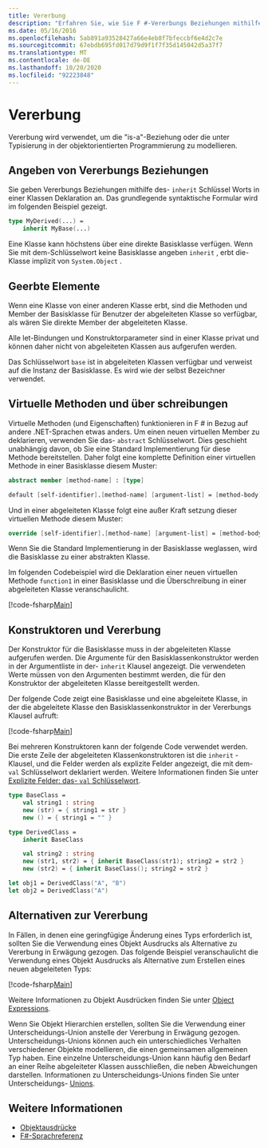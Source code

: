 ```yaml
---
title: Vererbung
description: "Erfahren Sie, wie Sie F #-Vererbungs Beziehungen mithilfe des Schlüssel Worts ' erben ' angeben."
ms.date: 05/16/2016
ms.openlocfilehash: 5ab891a93528427a66e4eb8f7bfeccbf6e4d2c7e
ms.sourcegitcommit: 67ebdb695fd017d79d9f1f7f35d145042d5a37f7
ms.translationtype: MT
ms.contentlocale: de-DE
ms.lasthandoff: 10/20/2020
ms.locfileid: "92223848"
---
```

# <a name="inheritance"></a>Vererbung

Vererbung wird verwendet, um die "is-a"-Beziehung oder die unter Typisierung in der objektorientierten Programmierung zu modellieren.

## <a name="specifying-inheritance-relationships"></a>Angeben von Vererbungs Beziehungen

Sie geben Vererbungs Beziehungen mithilfe des- `inherit` Schlüssel Worts in einer Klassen Deklaration an. Das grundlegende syntaktische Formular wird im folgenden Beispiel gezeigt.

```fsharp
type MyDerived(...) =
    inherit MyBase(...)
```

Eine Klasse kann höchstens über eine direkte Basisklasse verfügen. Wenn Sie mit dem-Schlüsselwort keine Basisklasse angeben `inherit` , erbt die-Klasse implizit von `System.Object` .

## <a name="inherited-members"></a>Geerbte Elemente

Wenn eine Klasse von einer anderen Klasse erbt, sind die Methoden und Member der Basisklasse für Benutzer der abgeleiteten Klasse so verfügbar, als wären Sie direkte Member der abgeleiteten Klasse.

Alle let-Bindungen und Konstruktorparameter sind in einer Klasse privat und können daher nicht von abgeleiteten Klassen aus aufgerufen werden.

Das Schlüsselwort `base` ist in abgeleiteten Klassen verfügbar und verweist auf die Instanz der Basisklasse. Es wird wie der selbst Bezeichner verwendet.

## <a name="virtual-methods-and-overrides"></a>Virtuelle Methoden und über schreibungen

Virtuelle Methoden (und Eigenschaften) funktionieren in F # in Bezug auf andere .NET-Sprachen etwas anders. Um einen neuen virtuellen Member zu deklarieren, verwenden Sie das- `abstract` Schlüsselwort. Dies geschieht unabhängig davon, ob Sie eine Standard Implementierung für diese Methode bereitstellen. Daher folgt eine komplette Definition einer virtuellen Methode in einer Basisklasse diesem Muster:

```fsharp
abstract member [method-name] : [type]

default [self-identifier].[method-name] [argument-list] = [method-body]
```

Und in einer abgeleiteten Klasse folgt eine außer Kraft setzung dieser virtuellen Methode diesem Muster:

```fsharp
override [self-identifier].[method-name] [argument-list] = [method-body]
```

Wenn Sie die Standard Implementierung in der Basisklasse weglassen, wird die Basisklasse zu einer abstrakten Klasse.

Im folgenden Codebeispiel wird die Deklaration einer neuen virtuellen Methode `function1` in einer Basisklasse und die Überschreibung in einer abgeleiteten Klasse veranschaulicht.

[!code-fsharp[Main](~/samples/snippets/fsharp/lang-ref-1/snippet2601.fs)]

## <a name="constructors-and-inheritance"></a>Konstruktoren und Vererbung

Der Konstruktor für die Basisklasse muss in der abgeleiteten Klasse aufgerufen werden. Die Argumente für den Basisklassenkonstruktor werden in der Argumentliste in der- `inherit` Klausel angezeigt. Die verwendeten Werte müssen von den Argumenten bestimmt werden, die für den Konstruktor der abgeleiteten Klasse bereitgestellt werden.

Der folgende Code zeigt eine Basisklasse und eine abgeleitete Klasse, in der die abgeleitete Klasse den Basisklassenkonstruktor in der Vererbungs Klausel aufruft:

[!code-fsharp[Main](~/samples/snippets/fsharp/lang-ref-1/snippet2602.fs)]

Bei mehreren Konstruktoren kann der folgende Code verwendet werden. Die erste Zeile der abgeleiteten Klassenkonstruktoren ist die `inherit` -Klausel, und die Felder werden als explizite Felder angezeigt, die mit dem- `val` Schlüsselwort deklariert werden. Weitere Informationen finden Sie unter [Explizite Felder: das- `val` Schlüsselwort](./members/explicit-fields-the-val-keyword.md).

```fsharp
type BaseClass =
    val string1 : string
    new (str) = { string1 = str }
    new () = { string1 = "" }

type DerivedClass =
    inherit BaseClass

    val string2 : string
    new (str1, str2) = { inherit BaseClass(str1); string2 = str2 }
    new (str2) = { inherit BaseClass(); string2 = str2 }

let obj1 = DerivedClass("A", "B")
let obj2 = DerivedClass("A")
```

## <a name="alternatives-to-inheritance"></a>Alternativen zur Vererbung

In Fällen, in denen eine geringfügige Änderung eines Typs erforderlich ist, sollten Sie die Verwendung eines Objekt Ausdrucks als Alternative zu Vererbung in Erwägung gezogen. Das folgende Beispiel veranschaulicht die Verwendung eines Objekt Ausdrucks als Alternative zum Erstellen eines neuen abgeleiteten Typs:

[!code-fsharp[Main](~/samples/snippets/fsharp/lang-ref-1/snippet2603.fs)]

Weitere Informationen zu Objekt Ausdrücken finden Sie unter [Object Expressions](object-expressions.md).

Wenn Sie Objekt Hierarchien erstellen, sollten Sie die Verwendung einer Unterscheidungs-Union anstelle der Vererbung in Erwägung gezogen. Unterscheidungs-Unions können auch ein unterschiedliches Verhalten verschiedener Objekte modellieren, die einen gemeinsamen allgemeinen Typ haben. Eine einzelne Unterscheidungs-Union kann häufig den Bedarf an einer Reihe abgeleiteter Klassen ausschließen, die neben Abweichungen darstellen. Informationen zu Unterscheidungs-Unions finden Sie unter Unterscheidungs- [Unions](discriminated-unions.md).

## <a name="see-also"></a>Weitere Informationen

- [Objektausdrücke](object-expressions.md)
- [F#-Sprachreferenz](index.md)
